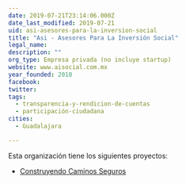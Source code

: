 ```yaml
---
date: 2019-07-21T23:14:06.000Z
date_last_modified: 2019-07-21
uid: asi-asesores-para-la-inversion-social
title: "Asi - Asesores Para La Inversión Social"
legal_name: 
description: ""
org_type: Empresa privada (no incluye startup)
website: www.aisocial.com.mx
year_founded: 2010
facebook: 
twitter: 
tags:
  - transparencia-y-rendicion-de-cuentas
  - participación-ciudadana
cities: 
  - Guadalajara

---
```


Esta organización tiene los siguientes proyectos:

- [Construyendo Caminos Seguros](/proyectos/construyendo-caminos-seguros)
